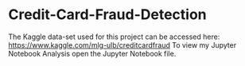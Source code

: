 # Credit-Card-Fraud-Detection

The Kaggle data-set used for this project can be accessed here: https://www.kaggle.com/mlg-ulb/creditcardfraud
To view my Jupyter Notebook Analysis open the Jupyter Notebook file.
